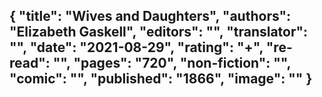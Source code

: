 {
 "title": "Wives and Daughters",
 "authors": "Elizabeth Gaskell",
 "editors": "",
 "translator": "",
 "date": "2021-08-29",
 "rating": "+",
 "re-read": "",
 "pages": "720",
 "non-fiction": "",
 "comic": "",
 "published": "1866",
 "image": ""
}
---

